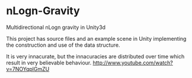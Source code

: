 nLogn-Gravity
=============

Multidirectional nLogn gravity in Unity3d

This project has source files and an example scene in Unity implementing the construction and use of the data structure.

It is very innacurate, but the innacuracies are distributed over time which result in very believable behaviour.
http://www.youtube.com/watch?v=7NOYqplGmZU
